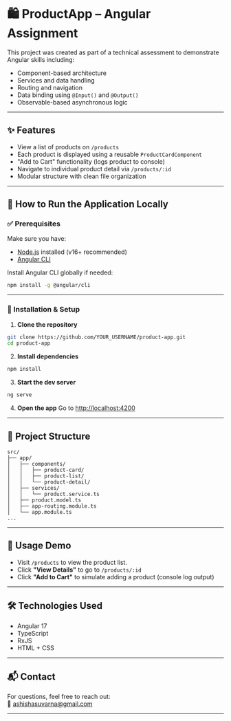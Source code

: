 # 🛍️ ProductApp – Angular Assignment

This project was created as part of a technical assessment to demonstrate Angular skills including:

- Component-based architecture
- Services and data handling
- Routing and navigation
- Data binding using `@Input()` and `@Output()`
- Observable-based asynchronous logic

---

## ✨ Features

- View a list of products on `/products`
- Each product is displayed using a reusable `ProductCardComponent`
- "Add to Cart" functionality (logs product to console)
- Navigate to individual product detail via `/products/:id`
- Modular structure with clean file organization

---

## 🚀 How to Run the Application Locally

### ✅ Prerequisites

Make sure you have:

- [Node.js](https://nodejs.org/) installed (v16+ recommended)
- [Angular CLI](https://angular.io/cli)

Install Angular CLI globally if needed:
```bash
npm install -g @angular/cli
```

---

### 🔧 Installation & Setup

1. **Clone the repository**
```bash
git clone https://github.com/YOUR_USERNAME/product-app.git
cd product-app
```

2. **Install dependencies**
```bash
npm install
```

3. **Start the dev server**
```bash
ng serve
```

4. **Open the app**
Go to [http://localhost:4200](http://localhost:4200)

---

## 📁 Project Structure

```
src/
├── app/
│   ├── components/
│   │   ├── product-card/
│   │   ├── product-list/
│   │   └── product-detail/
│   ├── services/
│   │   └── product.service.ts
│   ├── product.model.ts
│   ├── app-routing.module.ts
│   └── app.module.ts
...
```

---

## 🧪 Usage Demo

- Visit `/products` to view the product list.
- Click **"View Details"** to go to `/products/:id`
- Click **"Add to Cart"** to simulate adding a product (console log output)

---

## 🛠️ Technologies Used

- Angular 17
- TypeScript
- RxJS
- HTML + CSS

---

## 📬 Contact

For questions, feel free to reach out:  
📧 ashishasuvarna@gmail.com

---
